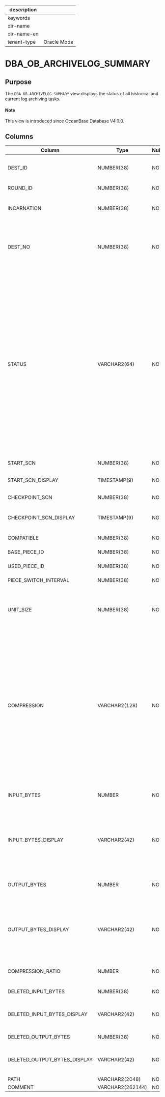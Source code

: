 | description ||
|---|---|
| keywords ||
| dir-name ||
| dir-name-en ||
| tenant-type | Oracle Mode |

# DBA_OB_ARCHIVELOG_SUMMARY

## Purpose

The `DBA_OB_ARCHIVELOG_SUMMARY` view displays the status of all historical and current log archiving tasks.

<main id="notice" type='explain'>
  <h4>Note</h4>
  <p>This view is introduced since OceanBase Database V4.0.0. </p>
</main>

## Columns

| Column | Type | Nullable? | Description |
| --- | --- | --- | --- |
| DEST_ID | NUMBER(38) | NO | The path ID. The system allocates a unique ID to each specified path. |
| ROUND_ID | NUMBER(38) | NO | The nth complete clog backup data flow. |
| INCARNATION | NUMBER(38) | NO | The nth incarnation of the database after the Flashback Database operation. |
| DEST_NO | NUMBER(38) | NO | The log archive destination number. For example, the destination number of `log_archive_dest` is `0`, and that of `log_archive_dest_1` is `1`. |
| STATUS | VARCHAR2(64) | NO | The archiving status. Valid values:<ul><li>`PREPARE`: The start SCN for log archiving is being prepared.`START_SCN`</li> <li>`BEGINNING`: Log archiving is being started.  </li> <li>`DOING`: Log archiving is in progress. </li><li> `INTERRUPTED`: Log archiving is interrupted and requires manual intervention. </li><li>`STOP`: Log archiving is stopped.  </li><li>`STOPPING`: Log archiving is being stopped.  </li><li>`SUSPENDING`: Log archiving is being suspended.  </li><li>`SUSPEND`: Log archiving is suspended.  </li></ul> |
| START_SCN | NUMBER(38) | NO | The SCN at which the backup starts. |
| START_SCN_DISPLAY | TIMESTAMP(9) | NO | The value of `START_SCN` after being converted into the unit of time. |
| CHECKPOINT_SCN | NUMBER(38) | NO | The current archive checkpoint. |
| CHECKPOINT_SCN_DISPLAY | TIMESTAMP(9) | NO | The value of `CHECKPOINT_SCN` after being converted into the unit of time. |
| COMPATIBLE | NUMBER(38) | NO | The compatibility version. |
| BASE_PIECE_ID | NUMBER(38) | NO | The ID of the first piece of the round. |
| USED_PIECE_ID | NUMBER(38) | NO | The ID of the piece used by the round. |
| PIECE_SWITCH_INTERVAL | NUMBER(38) | NO | The switching interval of pieces. |
| UNIT_SIZE | NUMBER(38) | NO | The size of the log block into which archived log data is compressed or encrypted. At present, this column is not supported. |
| COMPRESSION | VARCHAR2(128) | NO | The compression algorithm. Valid values:<ul><li> `none`: indicates that the archived log data is not compressed. </li><li> `lz4_1.0`: indicates that the `lz4_1.0` compression algorithm is used to compress the archived log data. </li><li>`zstd_1.3.8`: indicates that the `zstd_1.3.8` compression algorithm is used to compress the archived log data.</li></ul>At present, this column is not supported. |
| INPUT_BYTES | NUMBER | NO | The volume of data read.<br>At present, OceanBase Database does not support this column. |
| INPUT_BYTES_DISPLAY | VARCHAR2(42) | NO | The size of the read data with the unit of measurement. For example, the value can be 798.01 M or 5.25 G.<br>At present, OceanBase Database does not support this column. |
| OUTPUT_BYTES | NUMBER | NO | The volume of data output.<br>At present, OceanBase Database does not support this column. |
| OUTPUT_BYTES_DISPLAY | VARCHAR2(42) | NO | The size of the output data with the unit of measurement. For example, the value can be 798.01 M or 5.25 G.<br>At present, OceanBase Database does not support this column. |
| COMPRESSION_RATIO | NUMBER | NO | The compression ratio.<br>At present, OceanBase Database does not support this column. |
| DELETED_INPUT_BYTES | NUMBER(38) | NO | The volume of raw data deleted. |
| DELETED_INPUT_BYTES_DISPLAY | VARCHAR2(42) | NO | The unit of `DELETED_INPUT_BYTES` after conversion, which can be MB, GB, TB, or PB. |
| DELETED_OUTPUT_BYTES | NUMBER(38) | NO | The volume of valid data deleted. |
| DELETED_OUTPUT_BYTES_DISPLAY | VARCHAR2(42) | NO | The unit of `DELETED_OUTPUT_BYTES` after conversion, which can be MB, GB, TB, or PB. |
| PATH | VARCHAR2(2048) | NO | The error prompt. |
| COMMENT | VARCHAR2(262144) | NO | The archive path. |
